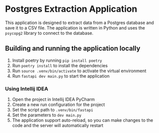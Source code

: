 # Postgres Extraction Application

This application is designed to extract data from a Postgres database and save it to a CSV file. The application is written in Python and uses the `psycopg2` library to connect to the database.

## Building and running the application locally
1. Install poetry by running `pip install poetry`
2. Run `poetry install` to install the dependencies
3. Run `source .venv/bin/activate` to activate the virtual environment
4. Run `fastapi dev main.py` to start the application


### Using Intellij IDEA
1. Open the project in Intellij IDEA PyCharm
2. Create a new run configuration for the project
3. Set the script path to `.venv/bin/fastapi`
4. Set the parameters to `dev main.py`
5. The application support auto-reload, so you can make changes to the code and the server will automatically restart


